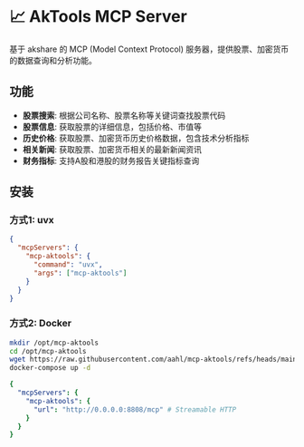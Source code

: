 # 📈 AkTools MCP Server

基于 akshare 的 MCP (Model Context Protocol) 服务器，提供股票、加密货币的数据查询和分析功能。


## 功能

- **股票搜索**: 根据公司名称、股票名称等关键词查找股票代码
- **股票信息**: 获取股票的详细信息，包括价格、市值等
- **历史价格**: 获取股票、加密货币历史价格数据，包含技术分析指标
- **相关新闻**: 获取股票、加密货币相关的最新新闻资讯
- **财务指标**: 支持A股和港股的财务报告关键指标查询


## 安装

### 方式1: uvx
```json
{
  "mcpServers": {
    "mcp-aktools": {
      "command": "uvx",
      "args": ["mcp-aktools"]
    }
  }
}
```

### 方式2: Docker
```bash
mkdir /opt/mcp-aktools
cd /opt/mcp-aktools
wget https://raw.githubusercontent.com/aahl/mcp-aktools/refs/heads/main/docker-compose.yml
docker-compose up -d
```
```yaml
{
  "mcpServers": {
    "mcp-aktools": {
      "url": "http://0.0.0.0:8808/mcp" # Streamable HTTP
    }
  }
}
```
